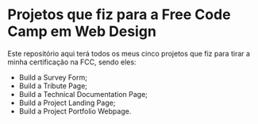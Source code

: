 # Projetos que fiz para a Free Code Camp em Web Design

Este repositório aqui terá todos os meus cinco projetos que fiz para tirar a minha certificação na FCC, sendo eles:

- Build a Survey Form;
- Build a Tribute Page;
- Build a Technical Documentation Page;
- Build a Project Landing Page;
- Build a Project Portfolio Webpage.
